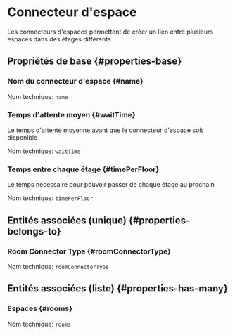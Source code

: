 # Connecteur d'espace
<!--- THIS FILE IS GENERATED PLEASE DO NOT EDIT IT DIRECTLY --->

Les connecteurs d'espaces permettent de créer un lien entre plusieurs espaces dans des étages différents

## Propriétés de base {#properties-base} ##

### Nom du connecteur d'espace {#name}



Nom technique: ```name```

### Temps d'attente moyen {#waitTime}

Le temps d'attente moyenne avant que le connecteur d'espace soit disponible

Nom technique: ```waitTime```

### Temps entre chaque étage {#timePerFloor}

Le temps nécessaire pour pouvoir passer de chaque étage au prochain

Nom technique: ```timePerFloor```


## Entités associées (unique) {#properties-belongs-to} ##

###  Room Connector Type {#roomConnectorType}



Nom technique: ```roomConnectorType```


## Entités associées (liste) {#properties-has-many} ##

### Espaces {#rooms}



Nom technique: ```rooms```




